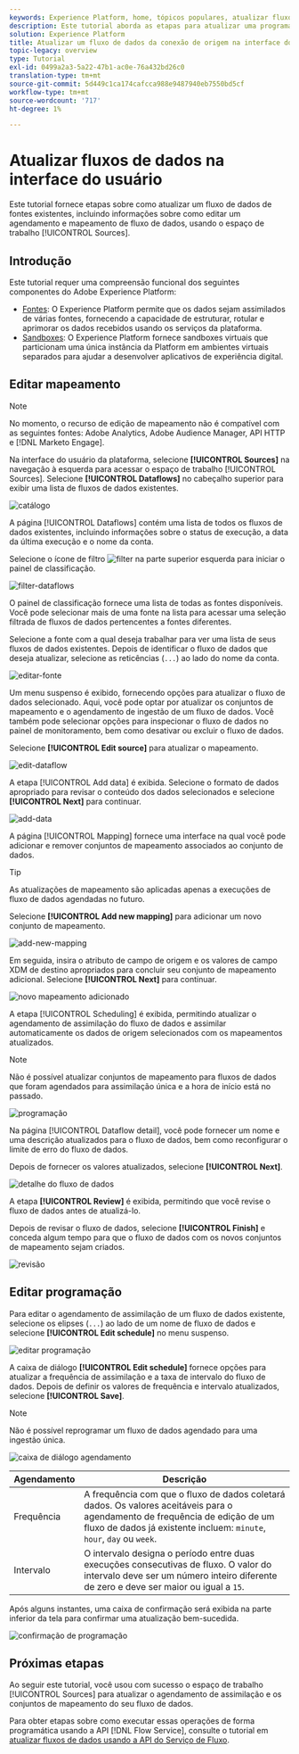 ```yaml
---
keywords: Experience Platform, home, tópicos populares, atualizar fluxos de dados, editar programação
description: Este tutorial aborda as etapas para atualizar uma programação de fluxo de dados, incluindo sua frequência de assimilação e taxa de intervalo, usando a área de trabalho Fontes .
solution: Experience Platform
title: Atualizar um fluxo de dados da conexão de origem na interface do usuário
topic-legacy: overview
type: Tutorial
exl-id: 0499a2a3-5a22-47b1-ac0e-76a432bd26c0
translation-type: tm+mt
source-git-commit: 5d449c1ca174cafcca988e9487940eb7550bd5cf
workflow-type: tm+mt
source-wordcount: '717'
ht-degree: 1%

---
```


# Atualizar fluxos de dados na interface do usuário

Este tutorial fornece etapas sobre como atualizar um fluxo de dados de fontes existentes, incluindo informações sobre como editar um agendamento e mapeamento de fluxo de dados, usando o espaço de trabalho [!UICONTROL Sources].

## Introdução

Este tutorial requer uma compreensão funcional dos seguintes componentes do Adobe Experience Platform:

- [Fontes](../../home.md): O Experience Platform permite que os dados sejam assimilados de várias fontes, fornecendo a capacidade de estruturar, rotular e aprimorar os dados recebidos usando os serviços da plataforma.
- [Sandboxes](../../../sandboxes/home.md): O Experience Platform fornece sandboxes virtuais que particionam uma única instância da Platform em ambientes virtuais separados para ajudar a desenvolver aplicativos de experiência digital.

## Editar mapeamento

>[!NOTE]
>
>No momento, o recurso de edição de mapeamento não é compatível com as seguintes fontes: Adobe Analytics, Adobe Audience Manager, API HTTP e [!DNL Marketo Engage].

Na interface do usuário da plataforma, selecione **[!UICONTROL Sources]** na navegação à esquerda para acessar o espaço de trabalho [!UICONTROL Sources]. Selecione **[!UICONTROL Dataflows]** no cabeçalho superior para exibir uma lista de fluxos de dados existentes.

![catálogo](../../images/tutorials/update-dataflows/catalog.png)

A página [!UICONTROL Dataflows] contém uma lista de todos os fluxos de dados existentes, incluindo informações sobre o status de execução, a data da última execução e o nome da conta.

Selecione o ícone de filtro ![filter](../../images/tutorials/update/filter.png) na parte superior esquerda para iniciar o painel de classificação.

![filter-dataflows](../../images/tutorials/update-dataflows/filter-dataflows.png)

O painel de classificação fornece uma lista de todas as fontes disponíveis. Você pode selecionar mais de uma fonte na lista para acessar uma seleção filtrada de fluxos de dados pertencentes a fontes diferentes.

Selecione a fonte com a qual deseja trabalhar para ver uma lista de seus fluxos de dados existentes. Depois de identificar o fluxo de dados que deseja atualizar, selecione as reticências (`...`) ao lado do nome da conta.

![editar-fonte](../../images/tutorials/update-dataflows/edit-source.png)

Um menu suspenso é exibido, fornecendo opções para atualizar o fluxo de dados selecionado. Aqui, você pode optar por atualizar os conjuntos de mapeamento e o agendamento de ingestão de um fluxo de dados. Você também pode selecionar opções para inspecionar o fluxo de dados no painel de monitoramento, bem como desativar ou excluir o fluxo de dados.

Selecione **[!UICONTROL Edit source]** para atualizar o mapeamento.

![edit-dataflow](../../images/tutorials/update-dataflows/edit-dataflow.png)

A etapa [!UICONTROL Add data] é exibida. Selecione o formato de dados apropriado para revisar o conteúdo dos dados selecionados e selecione **[!UICONTROL Next]** para continuar.

![add-data](../../images/tutorials/update-dataflows/add-data.png)

A página [!UICONTROL Mapping] fornece uma interface na qual você pode adicionar e remover conjuntos de mapeamento associados ao conjunto de dados.

>[!TIP]
>
>As atualizações de mapeamento são aplicadas apenas a execuções de fluxo de dados agendadas no futuro.

Selecione **[!UICONTROL Add new mapping]** para adicionar um novo conjunto de mapeamento.

![add-new-mapping](../../images/tutorials/update-dataflows/add-new-mapping.png)

Em seguida, insira o atributo de campo de origem e os valores de campo XDM de destino apropriados para concluir seu conjunto de mapeamento adicional. Selecione **[!UICONTROL Next]** para continuar.

![novo mapeamento adicionado](../../images/tutorials/update-dataflows/new-mapping-added.png)

A etapa [!UICONTROL Scheduling] é exibida, permitindo atualizar o agendamento de assimilação do fluxo de dados e assimilar automaticamente os dados de origem selecionados com os mapeamentos atualizados.

>[!NOTE]
>
>Não é possível atualizar conjuntos de mapeamento para fluxos de dados que foram agendados para assimilação única e a hora de início está no passado.

![programação](../../images/tutorials/update-dataflows/scheduling.png)

Na página [!UICONTROL Dataflow detail], você pode fornecer um nome e uma descrição atualizados para o fluxo de dados, bem como reconfigurar o limite de erro do fluxo de dados.

Depois de fornecer os valores atualizados, selecione **[!UICONTROL Next]**.

![detalhe do fluxo de dados](../../images/tutorials/update-dataflows/dataflow-detail.png)

A etapa **[!UICONTROL Review]** é exibida, permitindo que você revise o fluxo de dados antes de atualizá-lo.

Depois de revisar o fluxo de dados, selecione **[!UICONTROL Finish]** e conceda algum tempo para que o fluxo de dados com os novos conjuntos de mapeamento sejam criados.

![revisão](../../images/tutorials/update-dataflows/review.png)

## Editar programação

Para editar o agendamento de assimilação de um fluxo de dados existente, selecione os elipses (`...`) ao lado de um nome de fluxo de dados e selecione **[!UICONTROL Edit schedule]** no menu suspenso.

![editar programação](../../images/tutorials/update-dataflows/edit-schedule.png)

A caixa de diálogo **[!UICONTROL Edit schedule]** fornece opções para atualizar a frequência de assimilação e a taxa de intervalo do fluxo de dados. Depois de definir os valores de frequência e intervalo atualizados, selecione **[!UICONTROL Save]**.

>[!NOTE]
>
>Não é possível reprogramar um fluxo de dados agendado para uma ingestão única.

![caixa de diálogo agendamento](../../images/tutorials/update-dataflows/schedule-dialog-box.png)

| Agendamento | Descrição |
| ---------- | ----------- |
| Frequência | A frequência com que o fluxo de dados coletará dados. Os valores aceitáveis para o agendamento de frequência de edição de um fluxo de dados já existente incluem: `minute`, `hour`, `day` ou `week`. |
| Intervalo | O intervalo designa o período entre duas execuções consecutivas de fluxo. O valor do intervalo deve ser um número inteiro diferente de zero e deve ser maior ou igual a `15`. |

Após alguns instantes, uma caixa de confirmação será exibida na parte inferior da tela para confirmar uma atualização bem-sucedida.

![confirmação de programação](../../images/tutorials/update-dataflows/schedule-confirm.png)

## Próximas etapas

Ao seguir este tutorial, você usou com sucesso o espaço de trabalho [!UICONTROL Sources] para atualizar o agendamento de assimilação e os conjuntos de mapeamento do seu fluxo de dados.

Para obter etapas sobre como executar essas operações de forma programática usando a API [!DNL Flow Service], consulte o tutorial em [atualizar fluxos de dados usando a API do Serviço de Fluxo](../../tutorials/api/update-dataflows.md).
